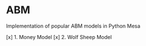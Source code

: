 # ABM
Implementation of popular ABM models in Python Mesa

[x] 1. Money Model 
[x] 2. Wolf Sheep Model
